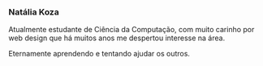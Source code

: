 ### Natália Koza 

<!--
**yohlu/yohlu** is a ✨ _special_ ✨ repository because its `README.md` (this file) appears on your GitHub profile.

Here are some ideas to get you started:

- 🔭 I’m currently working on ...
- 🌱 I’m currently learning ...
- 👯 I’m looking to collaborate on ...
- 🤔 I’m looking for help with ...
- 💬 Ask me about ...
- 📫 How to reach me: ...
- 😄 Pronouns: ...
- ⚡ Fun fact: ...
-->

Atualmente estudante de Ciência da Computação, com muito carinho por web design que há muitos anos me despertou interesse na área. 

Eternamente aprendendo e tentando ajudar os outros.
